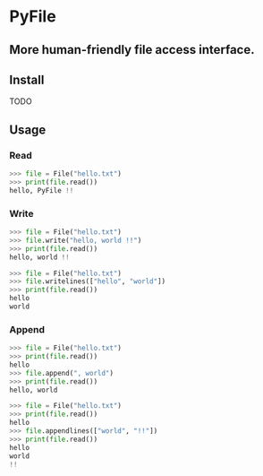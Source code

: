 # PyFile

## More human-friendly file access interface.

## Install

TODO

## Usage

### Read

```py
>>> file = File("hello.txt")
>>> print(file.read())
hello, PyFile !! 
```

### Write

```py
>>> file = File("hello.txt")
>>> file.write("hello, world !!")
>>> print(file.read())
hello, world !!
```

```py
>>> file = File("hello.txt")
>>> file.writelines(["hello", "world"])
>>> print(file.read())
hello
world
```

### Append

```py
>>> file = File("hello.txt")
>>> print(file.read())
hello
>>> file.append(", world")
>>> print(file.read())
hello, world
```

```py
>>> file = File("hello.txt")
>>> print(file.read())
hello
>>> file.appendlines(["world", "!!"])
>>> print(file.read())
hello
world
!!
```

